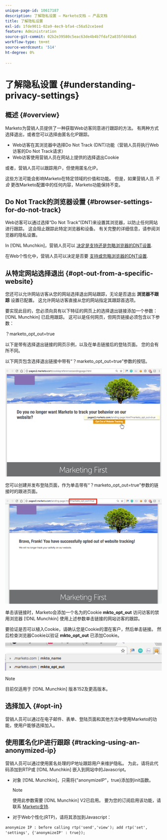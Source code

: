 ```yaml
---
unique-page-id: 10617187
description: 了解隐私设置 — Marketo文档 — 产品文档
title: 了解隐私设置
exl-id: 1fde9011-02a9-4ec9-bfa4-c56a52ce1eed
feature: Administration
source-git-commit: 02b2e39580c5eac63de4b4b7fdaf2a835fdd4ba5
workflow-type: tm+mt
source-wordcount: '514'
ht-degree: 0%

---
```


# 了解隐私设置 {#understanding-privacy-settings}

## 概述 {#overview}

Marketo为营销人员提供了一种获取Web访客同意进行跟踪的方法。 有两种方式选择退出，或者您可以选择由匿名化IP跟踪。

* Web访客在其浏览器中选择Do Not Track (DNT)功能（营销人员将执行Web访客的Do Not Track请求）
* Web访客使用营销人员在网站上提供的选择退出Cookie

或者，营销人员可以跟踪用户，但使用匿名化IP。

这些方法可能会影响Marketo在特定领域的价值和功能。 但是，如果营销人员 _不会_ 更改Marketo配置中的任何内容，Marketo功能保持不变。

## Do Not Track的浏览器设置 {#browser-settings-for-do-not-track}

Web访客可以通过选择“Do Not Track”(DNT)来设置其浏览器，以防止任何网站进行跟踪。 这会阻止跟踪此特定浏览器和设备。 有关完整的详细信息，请参阅浏览器的隐私设置。

In [!DNL Munchkin]，营销人员可以 [决定是支持还是忽略浏览器的DNT设置](/help/marketo/product-docs/administration/settings/edit-do-not-track-browser-support-settings.md).

在Web个性化中，营销人员可以决定是否要 [支持或忽略浏览器的DNT设置](/help/marketo/product-docs/web-personalization/getting-started/setting-web-personalization-to-do-not-track.md).

## 从特定网站选择退出 {#opt-out-from-a-specific-website}

您还可以允许网站访客从您的网站选择退出网站跟踪，无论是否退出 **浏览器不跟踪** 设置已配置。 这允许网站访客直接从您的网站指定其跟踪首选项。

要实现此目的，您必须向具有以下特征的网页上的选择退出链接添加一个参数： [!DNL Munchkin] 已启用跟踪。 这可以是任何网页，但网页链接必须包含以下参数：

？marketo_opt_out=true

以下是带有选择退出链接的网页示例，以及在单击链接后的登陆页面。 您的会有所不同。

以下网页包含选择退出链接中带有“？marketo_opt_out=true”参数的按钮。

![](assets/understanding-privacy-settings-1.png)

您可以创建并发布登陆页面，作为单击带有“？marketo_opt_out=true”参数的链接时的跟进页面。

![](assets/understanding-privacy-settings-2.png)

单击该链接时，Marketo会添加一个名为的Cookie **mkto_opt_out** 访问访客的禁用浏览器 [!DNL Munchkin] 使用上述参数单击链接的网站访客的跟踪。

要验证是否可以植入Cookie，请确认您是Cookie的潜在客户，然后单击链接。 然后检查浏览器Cookie以验证 **mkto_opt_out** 已添加Cookie。

![](assets/understanding-privacy-settings-3.png)

>[!NOTE]
>
>目前仅适用于 [!DNL Munchkin] 版本152及更高版本。

## 选择加入 {#opt-in}

营销人员可以通过在电子邮件、表单、登陆页面和其他方法中使用Marketo的功能，使用户能够选择加入。

## 使用匿名化IP进行跟踪 {#tracking-using-an-anonymized-ip}

营销人员可以通过使用匿名处理的IP地址跟踪用户来维护隐私。 为此，请将此代码添加到RTP或 [!DNL Munchkin] 嵌入到网站中的Javascript。

* 对象 [!DNL Munchkin]，只需将{&quot;anonymizeIP&quot;，true}添加到init函数。

  >[!NOTE]
  >
  >使用此参数需要 [!DNL Munchkin] V2已启用。 要为您的订阅启用该功能，请联系 [Marketo支持](https://nation.marketo.com/community/support_solutions).

* 对于Web个性化(RTP)，请将其添加到Javascript：

`anonymize IP : before calling rtp('send','view'); add rtp('set', 'settings', {'anonymizeIP' : true});`
